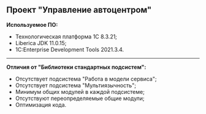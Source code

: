 Проект "Управление автоцентром"
------------

 **Используемое ПО:**

 - Технологическая платформа 1С 8.3.21;
 - Liberica JDK 11.0.15;
 - 1C:Enterprise Development Tools 2021.3.4.
------------
**Отличия от "Библиотеки стандартных подсистем":**

 - Отсутствует подсистема "Работа в модели сервиса";
 - Отсутствует подсистема "Мультиязычность";
 - Минимум общих модулей в каждой подсистеме;
 - Отсутствуют переопределяемые общие модули;
 - Оптимизация кода.
